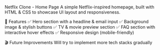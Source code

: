 Netflix Clone - Home Page
A simple Netflix-inspired homepage, built with HTML & CSS to showcase UI layout and responsiveness.

🌟 Features
✅ Hero section with a headline & email input ✅ Background image & stylish buttons ✅ TV & movie preview section ✅ FAQ section with interactive hover effects ✅ Responsive design (mobile-friendly)


🎬 Future Improvements
Will try to implement more tech stacks gradually
